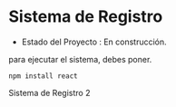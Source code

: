 <h1> Sistema de Registro </h1>

- Estado del Proyecto : En construcción.

para ejecutar el sistema, debes poner.

```npm install react```

Sistema de Registro 2
